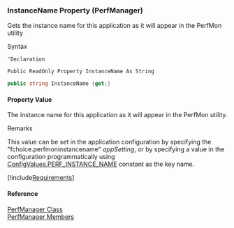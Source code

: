 ﻿### InstanceName Property (PerfManager)

Gets the instance name for this application as it will appear in the PerfMon utility

Syntax

```vbnet
'Declaration

Public ReadOnly Property InstanceName As String
```

```csharp
public string InstanceName {get;}
```

#### Property Value

The instance name for this application as it will appear in the PerfMon utility.

Remarks

This value can be set in the application configuration by specifying the "fchoice.perfmoninstancename" _appSetting_, or by specifying a value in the configuration programmatically using [ConfigValues.PERF_INSTANCE_NAME](FChoice.Common~FChoice.Common.ConfigValues~PERF_INSTANCE_NAME.md) constant as the key name.

[!include[Requirements](../partials/requirements.md)]

#### Reference

[PerfManager Class](FChoice.Common~FChoice.Common.PerfManager.md)  
[PerfManager Members](FChoice.Common~FChoice.Common.PerfManager_members.md)